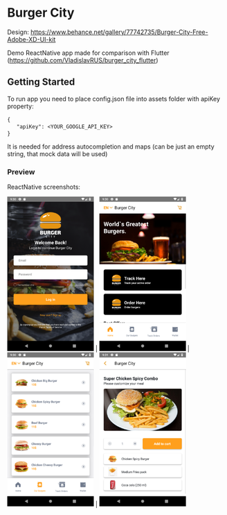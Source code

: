 # Burger City

Design: https://www.behance.net/gallery/77742735/Burger-City-Free-Adobe-XD-UI-kit

Demo ReactNative app made for comparison with Flutter (https://github.com/VladislavRUS/burger_city_flutter)

## Getting Started

To run app you need to place config.json file into assets folder with apiKey property:

```
{
   "apiKey": <YOUR_GOOGLE_API_KEY>
}
```

It is needed for address autocompletion and maps (can be just an empty string, that mock data will be used) 

### Preview
ReactNative screenshots:

<img width=200 src="./screenshots/screenshot_1.png"/> | <img width=200 src="./screenshots/screenshot_2.png"/> | <img width=200 src="./screenshots/screenshot_3.png"/> | <img width=200 src="./screenshots/screenshot_4.png"/> 
